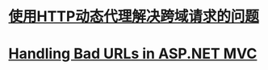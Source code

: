 

# [使用HTTP动态代理解决跨域请求的问题](https://zhuanlan.zhihu.com/p/625443322)

# [Handling Bad URLs in ASP.NET MVC](https://visualstudiomagazine.com/articles/2015/06/01/handling-bad-urls.aspx)